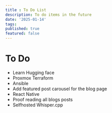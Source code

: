 ```yaml
---
title : To Do List
description: To do items in the future
date: '2025-01-14'
tags: 
published: true
featured: false
---
```

# To Do
- Learn Hugging face
- Proxmox Terraform
- Ansible
- Add featured post carousel for the blog page
- React Native
- Proof reading all blogs posts
- Selfhosted Whisper.cpp